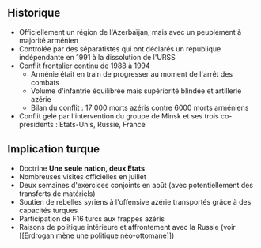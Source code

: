 ## Historique

- Officiellement un région de l'Azerbaïjan, mais avec un peuplement à majorité arménien
- Controlée par des séparatistes qui ont déclarés un république indépendante en 1991 à la dissolution de l'URSS
- Conflit frontalier continu de 1988 à 1994
	- Arménie était en train de progresser au moment de l'arrêt des combats
	- Volume d'infantrie équilibrée mais supériorité blindée et artillerie azérie
	- Bilan du conflit : 17 000 morts azéris contre 6000 morts arméniens
- Conflit gelé par l'intervention du groupe de Minsk et ses trois co-présidents : Etats-Unis, Russie, France

## Implication turque

- Doctrine **Une seule nation, deux États**
- Nombreuses visites officielles en juillet
- Deux semaines d'exercices conjoints en août (avec potentiellement des transferts de matériels)
- Soutien de rebelles syriens à l'offensive azérie transportés grâce à des capacités turques
- Participation de F16 turcs aux frappes azéris
- Raisons de politique intérieure et affrontement avec la Russie (voir [[Erdrogan mène une politique néo-ottomane]])